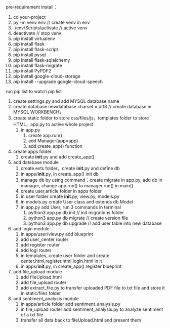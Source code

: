 pre-requirement install：  
1. cd your-project
2. py -m venv env // create venv in env
3. .\env\Scripts\activate  // active venv
4. deactivate  // stop venv
5. pip install virtualenv
6. pip install flask
7. pip install flask-script
8. pip install pysql
9. pip install flask-sqlalchemy
10. pip install flask-migrate
11. pip install PyPDF2
12. pip install google-cloud-storage
13. pip install --upgrade google-cloud-speech

run pip list to watch pip list

1. create settings.py and add MYSQL database name
2. create database newdatabase charset = utf8  // create database in MYSQL WORKBENCH\
3. create static folder to store css/files/js，templates folder to store HTML，app.py to active whole project
    1. in app.py
        1. create app.run()
        2. add Manager(app=app)
        3. add create_app() function
4. create apps folder
    1. create __init__.py and add create_app()
5. add database module
    1. create exts folder，create __init__.py and define db
    2. in apps/__init__.py, in create_app() init db  
    3. manage db by using command：create migrate in app.py, add db in manager, change app.run() to manager.run() in main()
    4. create user,article folder in apps folder
    5. in user folder create __init__.py, view.py, models.py  
    6. in models.py create User class and extends db.Model  
    7. in app.py add User, run 3 commands in terminal 
        1. python3 app.py db init      // init migrations folder
        2. python3 app.py db migrate   // create version file
        3. python3 app.py db upgrade   // add user table into new database
6. add login module
    1. in apps/user/view.py add blueprint
    2. add user_center router
    3. add register router
    4. add logi router
    5. in templates, create user folder and create center.html,register.html,login.html in it
    6. in apps/__init__.py, in create_app() register blueprint
7. add file_upload module
    1. add fileUpload.html
    2. add file_upload router
    3. add extract_file.py to transfer uploaded PDF file to txt file and store it in static/files folder
8. add sentiment_analysis module
    1. in apps/article folder add sentiment_analysis.py
    2. in file_upload router add sentiment_analysis.py to analyze sentiment of a txt file
    3. transfer all data back to fileUpload.html and present them